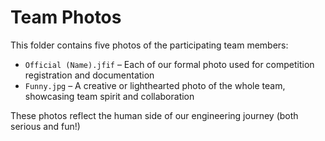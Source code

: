 # Team Photos

This folder contains five photos of the participating team members:

- `Official (Name).jfif` – Each of our formal photo used for competition registration and documentation
- `Funny.jpg` – A creative or lighthearted photo of the whole team, showcasing team spirit and collaboration

These photos reflect the human side of our engineering journey (both serious and fun!)
